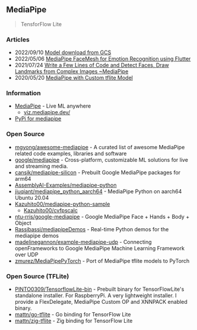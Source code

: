 ## MediaPipe

> TensforFlow Lite

### Articles
- 2022/09/10 [Model download from GCS](https://github.com/google/mediapipe/releases/tag/v0.8.11)
- 2022/05/06 [MediaPipe FaceMesh for Emotion Recognition using Flutter](https://blog.hoomano.com/mediapipe-facemesh-for-emotion-recognition-using-flutter-c3ad52ff2613)
- 2021/07/24 [Write a Few Lines of Code and Detect Faces, Draw Landmarks from Complex Images ~MediaPipe](https://towardsdatascience.com/write-a-few-lines-of-code-and-detect-faces-draw-landmarks-from-complex-images-mediapipe-932f07566d11)
- 2020/05/20 [MediaPipe with Custom tflite Model](https://blog.gofynd.com/mediapipe-with-custom-tflite-model-d3ea0427b3c1)


### Information
- [MediaPipe](https://mediapipe.dev/) - Live ML anywhere
    - [viz.mediapipe.dev/](https://viz.mediapipe.dev/)
- [PyPi for mediapipe](https://pypi.org/search/?q=mediapipe)


### Open Source
- [mgyong/awesome-mediapipe](https://github.com/mgyong/awesome-mediapipe) - A curated list of awesome MediaPipe related code examples, libraries and software
- [google/mediapipe](https://github.com/google/mediapipe) - Cross-platform, customizable ML solutions for live and streaming media.
- [cansik/mediapipe-silicon](https://github.com/cansik/mediapipe-silicon) - Prebuilt Google MediaPipe packages for arm64
- [AssemblyAI-Examples/mediapipe-python](https://github.com/AssemblyAI-Examples/mediapipe-python)
- [jiuqiant/mediapipe_python_aarch64](https://github.com/jiuqiant/mediapipe_python_aarch64) - MediaPipe Python on aarch64 Ubuntu 20.04
- [Kazuhito00/mediapipe-python-sample](https://github.com/Kazuhito00/mediapipe-python-sample)
    - [Kazuhito00/cvfpscalc](https://github.com/Kazuhito00/cvfpscalc)
- [ntu-rris/google-mediapipe](https://github.com/ntu-rris/google-mediapipe) - Google MediaPipe Face + Hands + Body + Object
- [Rassibassi/mediapipeDemos](https://github.com/Rassibassi/mediapipeDemos) - Real-time Python demos for the mediapipe demos
- [madelinegannon/example-mediapipe-udp](https://github.com/madelinegannon/example-mediapipe-udp) - Connecting openFrameworks to Google MediaPipe Machine Learning Framework over UDP
- [zmurez/MediaPipePyTorch](https://github.com/zmurez/MediaPipePyTorch) - Port of MediaPipe tflite models to PyTorch


### Open Source (TFLite)
- [PINTO0309/TensorflowLite-bin](https://github.com/PINTO0309/TensorflowLite-bin) - Prebuilt binary for TensorFlowLite's standalone installer. For RaspberryPi. A very lightweight installer. I provide a FlexDelegate, MediaPipe Custom OP and XNNPACK enabled binary.
- [mattn/go-tflite](https://github.com/mattn/go-tflite) - Go binding for TensorFlow Lite
- [mattn/zig-tflite](https://github.com/mattn/zig-tflite) - Zig binding for TensorFlow Lite
